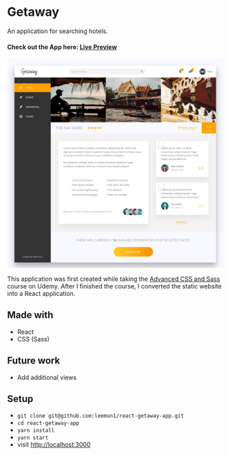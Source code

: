 # Getaway

An application for searching hotels.

#### Check out the App here: [Live Preview](https://getaway-leemun1.herokuapp.com/)

![screenshot](./public/screenshot.png)

This application was first created while taking the [Advanced CSS and Sass](https://www.udemy.com/advanced-css-and-sass/) course on Udemy. After I finished the course, I converted the static website into a React application.

## Made with

* React
* CSS (Sass)

## Future work

* Add additional views

## Setup

* `git clone git@github.com:leemun1/react-getaway-app.git`
* `cd react-getaway-app`
* `yarn install`
* `yarn start`
* visit [http://localhost:3000](http://localhost:3000)
